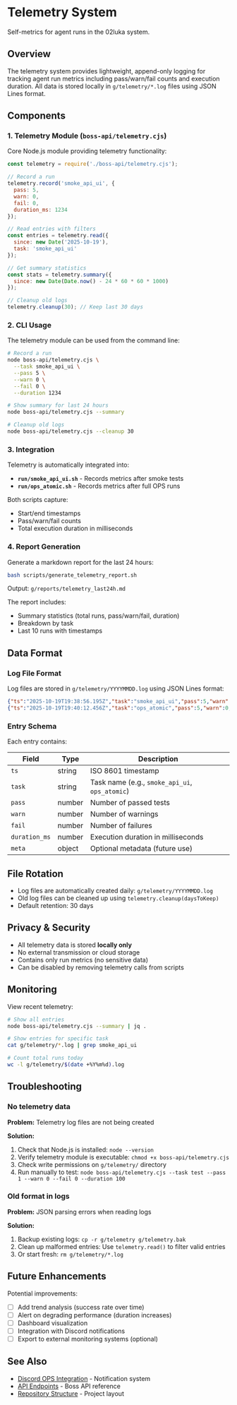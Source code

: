# Telemetry System

Self-metrics for agent runs in the 02luka system.

## Overview

The telemetry system provides lightweight, append-only logging for tracking agent run metrics including pass/warn/fail counts and execution duration. All data is stored locally in `g/telemetry/*.log` files using JSON Lines format.

## Components

### 1. Telemetry Module (`boss-api/telemetry.cjs`)

Core Node.js module providing telemetry functionality:

```javascript
const telemetry = require('./boss-api/telemetry.cjs');

// Record a run
telemetry.record('smoke_api_ui', {
  pass: 5,
  warn: 0,
  fail: 0,
  duration_ms: 1234
});

// Read entries with filters
const entries = telemetry.read({
  since: new Date('2025-10-19'),
  task: 'smoke_api_ui'
});

// Get summary statistics
const stats = telemetry.summary({
  since: new Date(Date.now() - 24 * 60 * 60 * 1000)
});

// Cleanup old logs
telemetry.cleanup(30); // Keep last 30 days
```

### 2. CLI Usage

The telemetry module can be used from the command line:

```bash
# Record a run
node boss-api/telemetry.cjs \
  --task smoke_api_ui \
  --pass 5 \
  --warn 0 \
  --fail 0 \
  --duration 1234

# Show summary for last 24 hours
node boss-api/telemetry.cjs --summary

# Cleanup old logs
node boss-api/telemetry.cjs --cleanup 30
```

### 3. Integration

Telemetry is automatically integrated into:

- **`run/smoke_api_ui.sh`** - Records metrics after smoke tests
- **`run/ops_atomic.sh`** - Records metrics after full OPS runs

Both scripts capture:
- Start/end timestamps
- Pass/warn/fail counts
- Total execution duration in milliseconds

### 4. Report Generation

Generate a markdown report for the last 24 hours:

```bash
bash scripts/generate_telemetry_report.sh
```

Output: `g/reports/telemetry_last24h.md`

The report includes:
- Summary statistics (total runs, pass/warn/fail, duration)
- Breakdown by task
- Last 10 runs with timestamps

## Data Format

### Log File Format

Log files are stored in `g/telemetry/YYYYMMDD.log` using JSON Lines format:

```json
{"ts":"2025-10-19T19:38:56.195Z","task":"smoke_api_ui","pass":5,"warn":0,"fail":0,"duration_ms":1234}
{"ts":"2025-10-19T19:40:12.456Z","task":"ops_atomic","pass":5,"warn":0,"fail":0,"duration_ms":45678}
```

### Entry Schema

Each entry contains:

| Field | Type | Description |
| ----- | ---- | ----------- |
| `ts` | string | ISO 8601 timestamp |
| `task` | string | Task name (e.g., `smoke_api_ui`, `ops_atomic`) |
| `pass` | number | Number of passed tests |
| `warn` | number | Number of warnings |
| `fail` | number | Number of failures |
| `duration_ms` | number | Execution duration in milliseconds |
| `meta` | object | Optional metadata (future use) |

## File Rotation

- Log files are automatically created daily: `g/telemetry/YYYYMMDD.log`
- Old log files can be cleaned up using `telemetry.cleanup(daysToKeep)`
- Default retention: 30 days

## Privacy & Security

- All telemetry data is stored **locally only**
- No external transmission or cloud storage
- Contains only run metrics (no sensitive data)
- Can be disabled by removing telemetry calls from scripts

## Monitoring

View recent telemetry:

```bash
# Show all entries
node boss-api/telemetry.cjs --summary | jq .

# Show entries for specific task
cat g/telemetry/*.log | grep smoke_api_ui

# Count total runs today
wc -l g/telemetry/$(date +%Y%m%d).log
```

## Troubleshooting

### No telemetry data

**Problem:** Telemetry log files are not being created

**Solution:**
1. Check that Node.js is installed: `node --version`
2. Verify telemetry module is executable: `chmod +x boss-api/telemetry.cjs`
3. Check write permissions on `g/telemetry/` directory
4. Run manually to test: `node boss-api/telemetry.cjs --task test --pass 1 --warn 0 --fail 0 --duration 100`

### Old format in logs

**Problem:** JSON parsing errors when reading logs

**Solution:**
1. Backup existing logs: `cp -r g/telemetry g/telemetry.bak`
2. Clean up malformed entries: Use `telemetry.read()` to filter valid entries
3. Or start fresh: `rm g/telemetry/*.log`

## Future Enhancements

Potential improvements:

- [ ] Add trend analysis (success rate over time)
- [ ] Alert on degrading performance (duration increases)
- [ ] Dashboard visualization
- [ ] Integration with Discord notifications
- [ ] Export to external monitoring systems (optional)

## See Also

- [Discord OPS Integration](DISCORD_OPS_INTEGRATION.md) - Notification system
- [API Endpoints](api_endpoints.md) - Boss API reference
- [Repository Structure](REPOSITORY_STRUCTURE.md) - Project layout
